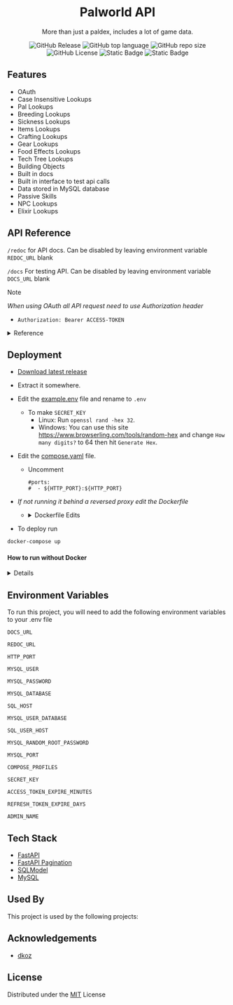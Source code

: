 <div align="center"><h1>Palworld API</h1>

More than just a paldex, includes a lot of game data.  

![GitHub Release](https://img.shields.io/github/v/release/stolenvw/pyPalworldAPI)
![GitHub top language](https://img.shields.io/github/languages/top/stolenvw/pyPalworldAPI)
![GitHub repo size](https://img.shields.io/github/repo-size/stolenvw/pyPalworldAPI)
![GitHub License](https://img.shields.io/github/license/stolenvw/pyPalworldAPI)
![Static Badge](https://img.shields.io/badge/3.10.12-gray?logo=python&label=Python&labelColor=gray&color=purple)
![Static Badge](https://img.shields.io/badge/v0.3.5.0-gray?label=Game%20Data&labelColor=gray&color=blue)
</div>

## Features

- OAuth
- Case Insensitive Lookups
- Pal Lookups
- Breeding Lookups
- Sickness Lookups
- Items Lookups
- Crafting Lookups
- Gear Lookups
- Food Effects Lookups
- Tech Tree Lookups
- Building Objects
- Built in docs
- Built in interface to test api calls
- Data stored in MySQL database
- Passive Skills
- NPC Lookups
- Elixir Lookups

## API Reference

`/redoc` for API docs.  Can be disabled by leaving environment variable `REDOC_URL` blank

`/docs` For testing API. Can be disabled by leaving environment variable `DOCS_URL` blank

> [!NOTE]
> _When using OAuth all API request need to use Authorization header_
> - ```http
>   Authorization: Bearer ACCESS-TOKEN
>   ```

<details>
  <summary>Reference</summary>

  - #### API
    > [!IMPORTANT]
    > _When using OAuth users need the `APIUser:Read` scope_

    - <details>
        <summary>Pals</summary>

      #### Get Pals. Ex.

      - <details>
        <summary>Curl</summary>
        
        #### With Out OAuth
        ```bash
        curl -X 'GET' \
          'http://127.0.0.0/pals/?name=lamball&page=1&size=50' \
          -H 'Accept: application/json'
        ```

        #### OAuth
        ```bash
        curl -X 'GET' \
          'http://127.0.0.0/pals/?name=lamball&page=1&size=50' \
          -H 'Accept: application/json' \
          -H 'Authorization: Bearer kajfe0983qjaf309ajj3w8j3aij3a3'
        ```

        </details>

      - <details>
        <summary>Python</summary>
        
        #### With Out OAuth
        ```python
        import asyncio
        import json
        import aiohttp
        from aiohttp.client_exceptions import ClientConnectorError

        async def _get_pals(name: str):
          url = f"http://127.0.0.0/pals/?name={name}&page=1&size=50"
          headers = {
              "Accept": "application/json",
          }
          try:
              async with aiohttp.ClientSession() as session:
                  async with session.get(url, headers=headers) as result:
                      data = await result.json()
          except ClientConnectorError as e:
              print(f"ClientConnectorError: {e}")
          else:
              print(json.dumps(data, indent=2))

        if __name__ == "__main__":
          asyncio.run(_get_pals(name="lamball"))
        ```

        #### OAuth
        ```python
        import asyncio
        import json
        import aiohttp
        from aiohttp.client_exceptions import ClientConnectorError

        async def _get_pals(name:str, access_token: str):
          url = f"http://127.0.0.0/pals/?name={name}&page=1&size=50"
          headers = {
              "Accept": "application/json",
              "Authorization": f"Bearer {access_token}",
          }
          try:
              async with aiohttp.ClientSession() as session:
                  async with session.get(url, headers=headers) as result:
                      data = await result.json()
          except ClientConnectorError as e:
              print(f"ClientConnectorError: {e}")
          else:
              print(json.dumps(data, indent=2))

        if __name__ == "__main__":
          asyncio.run(_get_pals(name="lamball", access_token="kajfe0983qjaf309ajj3w8j3aij3a3"))
        ```

        </details>

      | Parameter | Type     | Description                |
      | :-------- | :------- | :------------------------- |
      | `name` | `string` | Pal name |
      | `dexkey` | `string` | Paldex string. Ex.`012B` |
      | `type` | `string` | Pal type |
      | `suitability` | `string` | Pal work type |
      | `drop` | `string` | Item |
      | `skill` | `string` | Pal skill |
      | `nocturnal` | `bool` | If true returns night pals, false returns day pal |
      | Optional: | | |
      | `page` | `int` | Page number to return |
      | ` size` | `int` | How many to return per page. Default:`50` Max:`200` |

      </details>

    - <details>
        <summary>Boss Pals</summary>

      #### Get Boss Pals. Ex.

      - <details>
        <summary>Curl</summary>
        
        #### With Out OAuth
        ```bash
        curl -X 'GET' \
          'http://127.0.0.0/bosspals/?name=Mammorest&page=1&size=50' \
          -H 'Accept: application/json'
        ```

        #### OAuth
        ```bash
        curl -X 'GET' \
          'http://127.0.0.0/bosspals/?name=Mammorest&page=1&size=50' \
          -H 'Accept: application/json' \
          -H 'Authorization: Bearer kajfe0983qjaf309ajj3w8j3aij3a3'
        ```

        </details>

      - <details>
        <summary>Python</summary>
        
        #### With Out OAuth
        ```python
        import asyncio
        import json
        import aiohttp
        from aiohttp.client_exceptions import ClientConnectorError

        async def _get_bosspals(name: str):
          url = f"http://127.0.0.0/bosspals/?name={name}&page=1&size=50"
          headers = {
              "Accept": "application/json",
          }
          try:
              async with aiohttp.ClientSession() as session:
                  async with session.get(url, headers=headers) as result:
                      data = await result.json()
          except ClientConnectorError as e:
              print(f"ClientConnectorError: {e}")
          else:
              print(json.dumps(data, indent=2))

        if __name__ == "__main__":
          asyncio.run(_get_bosspals(name="Mammorest"))
        ```

        #### OAuth
        ```python
        import asyncio
        import json
        import aiohttp
        from aiohttp.client_exceptions import ClientConnectorError

        async def _get_bosspals(name: str, access_token: str):
          url = f"http://127.0.0.0/bosspals/?name={name}&page=1&size=50"
          headers = {
              "Accept": "application/json",
              "Authorization": f"Bearer {access_token}",
          }
          try:
              async with aiohttp.ClientSession() as session:
                  async with session.get(url, headers=headers) as result:
                      data = await result.json()
          except ClientConnectorError as e:
              print(f"ClientConnectorError: {e}")
          else:
              print(json.dumps(data, indent=2))

        if __name__ == "__main__":
          asyncio.run(_get_bosspals(name="Mammorest", access_token="kajfe0983qjaf309ajj3w8j3aij3a3"))
        ```

        </details>

      | Parameter | Type     | Description                |
      | :-------- | :------- | :------------------------- |
      | `name` | `string` | Pal name |
      | `type` | `string` | Pal type |
      | `suitability` | `string` | Pal work type |
      | `drop` | `string` | Item |
      | `skill` | `string` | Pal skill |
      | `nocturnal` | `bool` | If true returns night pals, false returns day pal |
      | Optional: | | |
      | `page` | `int` | Page number to return |
      | ` size` | `int` | How many to return per page. Default:`50` Max:`200` |

      </details>

    - <details>
        <summary>Breeding</summary>

      #### Get Breeding. Ex.

      - <details>
        <summary>Curl</summary>
        
        #### With Out OAuth
        ```bash
        curl -X 'GET' \
          'http://127.0.0.0/breeding/?name=Anubis&page=1&size=50' \
          -H 'Accept: application/json'
        ```

        #### OAuth
        ```bash
        curl -X 'GET' \
          'http://127.0.0.0/breeding/?name=Anubis&page=1&size=50' \
          -H 'Accept: application/json' \
          -H 'Authorization: Bearer kajfe0983qjaf309ajj3w8j3aij3a3'
        ```

        </details>

      - <details>
        <summary>Python</summary>
        
        #### With Out OAuth
        ```python
        import asyncio
        import json
        import aiohttp
        from aiohttp.client_exceptions import ClientConnectorError

        async def _get_breeding(name: str):
          url = f"http://127.0.0.0/breeding/?name={name}&page=1&size=50"
          headers = {
              "Accept": "application/json",
          }
          try:
              async with aiohttp.ClientSession() as session:
                  async with session.get(url, headers=headers) as result:
                      data = await result.json()
          except ClientConnectorError as e:
              print(f"ClientConnectorError: {e}")
          else:
              print(json.dumps(data, indent=2))

        if __name__ == "__main__":
          asyncio.run(_get_breeding(name="Anubis"))
        ```

        #### OAuth
        ```python
        import asyncio
        import json
        import aiohttp
        from aiohttp.client_exceptions import ClientConnectorError

        async def _get_breeding(name: str, access_token: str):
          url = f"http://127.0.0.0/breeding/?name={name}&page=1&size=50"
          headers = {
              "Accept": "application/json",
              "Authorization": f"Bearer {access_token}",
          }
          try:
              async with aiohttp.ClientSession() as session:
                  async with session.get(url, headers=headers) as result:
                      data = await result.json()
          except ClientConnectorError as e:
              print(f"ClientConnectorError: {e}")
          else:
              print(json.dumps(data, indent=2))

        if __name__ == "__main__":
          asyncio.run(_get_breeding(name="Anubis", access_token="kajfe0983qjaf309ajj3w8j3aij3a3"))
        ```

        </details>

      | Parameter | Type     | Description                |
      | :-------- | :------- | :------------------------- |
      | `name` | `string` | Pal you want get egg of |
      | Optional: | | |
      | `page` | `int` | Page number to return |
      | ` size` | `int` | How many to return per page. Default:`50` Max:`200` |

      </details>

    - <details>
        <summary>Sickness</summary>

      #### Get Sickness. Ex.

      - <details>
        <summary>Curl</summary>
        
        #### With Out OAuth
        ```bash
        curl -X 'GET' \
          'http://127.0.0.0/sickness/?name=ulcer&page=1&size=50' \
          -H 'Accept: application/json'
        ```

        #### OAuth
        ```bash
        curl -X 'GET' \
          'http://127.0.0.0/sickness/?name=ulcer&page=1&size=50' \
          -H 'Accept: application/json' \
          -H 'Authorization: Bearer kajfe0983qjaf309ajj3w8j3aij3a3'
        ```

        </details>

      - <details>
        <summary>Python</summary>
        
        #### With Out OAuth
        ```python
        import asyncio
        import json
        import aiohttp
        from aiohttp.client_exceptions import ClientConnectorError

        async def _get_sickness(name: str):
          url = f"http://127.0.0.0/sickness/?name={name}&page=1&size=50"
          headers = {
              "Accept": "application/json",
          }
          try:
              async with aiohttp.ClientSession() as session:
                  async with session.get(url, headers=headers) as result:
                      data = await result.json()
          except ClientConnectorError as e:
              print(f"ClientConnectorError: {e}")
          else:
              print(json.dumps(data, indent=2))

        if __name__ == "__main__":
          asyncio.run(_get_sickness(name="ulcer"))
        ```

        #### OAuth
        ```python
        import asyncio
        import json
        import aiohttp
        from aiohttp.client_exceptions import ClientConnectorError

        async def _get_sickness(name: str, access_token: str):
          url = f"http://127.0.0.0/sickness/?name={name}&page=1&size=50"
          headers = {
              "Accept": "application/json",
              "Authorization": f"Bearer {access_token}",
          }
          try:
              async with aiohttp.ClientSession() as session:
                  async with session.get(url, headers=headers) as result:
                      data = await result.json()
          except ClientConnectorError as e:
              print(f"ClientConnectorError: {e}")
          else:
              print(json.dumps(data, indent=2))

        if __name__ == "__main__":
          asyncio.run(_get_sickness(name="ulcer", access_token="kajfe0983qjaf309ajj3w8j3aij3a3"))
        ```

        </details>

      | Parameter | Type     | Description                |
      | :-------- | :------- | :------------------------- |
      | `name` | `string` | Sickness |
      | Optional: | | |
      | `page` | `int` | Page number to return |
      | ` size` | `int` | How many to return per page. Default:`50` Max:`200` |

      </details>

    - <details>
        <summary>Items</summary>

      #### Get Items. Ex.

      - <details>
        <summary>Curl</summary>
        
        #### With Out OAuth
        ```bash
        curl -X 'GET' \
          'http://127.0.0.0/items/?name=arrow&page=1&size=50' \
          -H 'Accept: application/json'
        ```

        #### OAuth
        ```bash
        curl -X 'GET' \
          'http://127.0.0.0/items/?name=arrow&page=1&size=50' \
          -H 'Accept: application/json' \
          -H 'Authorization: Bearer kajfe0983qjaf309ajj3w8j3aij3a3'
        ```

        </details>

      - <details>
        <summary>Python</summary>
        
        #### With Out OAuth
        ```python
        import asyncio
        import json
        import aiohttp
        from aiohttp.client_exceptions import ClientConnectorError

        async def _get_items(name: str):
          url = f"http://127.0.0.0/items/?name={name}&page=1&size=50"
          headers = {
              "Accept": "application/json",
          }
          try:
              async with aiohttp.ClientSession() as session:
                  async with session.get(url, headers=headers) as result:
                      data = await result.json()
          except ClientConnectorError as e:
              print(f"ClientConnectorError: {e}")
          else:
              print(json.dumps(data, indent=2))

        if __name__ == "__main__":
          asyncio.run(_get_items(name="arrow"))
        ```

        #### OAuth
        ```python
        import asyncio
        import json
        import aiohttp
        from aiohttp.client_exceptions import ClientConnectorError

        async def _get_items(name: str, access_token: str):
          url = f"http://127.0.0.0/items/?name={name}&page=1&size=50"
          headers = {
              "Accept": "application/json",
              "Authorization": f"Bearer {access_token}",
          }
          try:
              async with aiohttp.ClientSession() as session:
                  async with session.get(url, headers=headers) as result:
                      data = await result.json()
          except ClientConnectorError as e:
              print(f"ClientConnectorError: {e}")
          else:
              print(json.dumps(data, indent=2))

        if __name__ == "__main__":
          asyncio.run(_get_items(name="arrow", access_token="kajfe0983qjaf309ajj3w8j3aij3a3"))
        ```

        </details>

      | Parameter | Type     | Description                |
      | :-------- | :------- | :------------------------- |
      | `name` | `string` | Item name |
      | `type` | `string` | Item type |
      | `suitability` | `string` | Pal work type |
      | Optional: | | |
      | `page` | `int` | Page number to return |
      | ` size` | `int` | How many to return per page. Default:`50` Max:`200` |

      </details>

    - <details>
        <summary>Crafting</summary>

      #### Get Crafting. Ex.

      - <details>
        <summary>Curl</summary>
        
        #### With Out OAuth
        ```bash
        curl -X 'GET' \
          'http://127.0.0.0/crafting/?name=arrow&page=1&size=50' \
          -H 'Accept: application/json'
        ```

        #### OAuth
        ```bash
        curl -X 'GET' \
          'http://127.0.0.0/crafting/?name=arrow&page=1&size=50' \
          -H 'Accept: application/json' \
          -H 'Authorization: Bearer kajfe0983qjaf309ajj3w8j3aij3a3'
        ```

        </details>

      - <details>
        <summary>Python</summary>
        
        #### With Out OAuth
        ```python
        import asyncio
        import json
        import aiohttp
        from aiohttp.client_exceptions import ClientConnectorError

        async def _get_crafting(name: str):
          url = f"http://127.0.0.0/crafting/?name={name}&page=1&size=50"
          headers = {
              "Accept": "application/json",
          }
          try:
              async with aiohttp.ClientSession() as session:
                  async with session.get(url, headers=headers) as result:
                      data = await result.json()
          except ClientConnectorError as e:
              print(f"ClientConnectorError: {e}")
          else:
              print(json.dumps(data, indent=2))

        if __name__ == "__main__":
          asyncio.run(_get_crafting(name="arrow"))
        ```

        #### OAuth
        ```python
        import asyncio
        import json
        import aiohttp
        from aiohttp.client_exceptions import ClientConnectorError

        async def _get_crafting(name: str, access_token: str):
          url = f"http://127.0.0.0/crafting/?name={name}&page=1&size=50"
          headers = {
              "Accept": "application/json",
              "Authorization": f"Bearer {access_token}",
          }
          try:
              async with aiohttp.ClientSession() as session:
                  async with session.get(url, headers=headers) as result:
                      data = await result.json()
          except ClientConnectorError as e:
              print(f"ClientConnectorError: {e}")
          else:
              print(json.dumps(data, indent=2))

        if __name__ == "__main__":
          asyncio.run(_get_crafting(name="arrow", access_token="kajfe0983qjaf309ajj3w8j3aij3a3"))
        ```

        </details>

      | Parameter | Type     | Description                |
      | :-------- | :------- | :------------------------- |
      | `name` | `string` | Item name to get recipe info for|
      | Optional: | | |
      | `page` | `int` | Page number to return |
      | ` size` | `int` | How many to return per page. Default:`50` Max:`200` |

      </details>

    - <details>
        <summary>Gear</summary>

      #### Get Gear. Ex.

      - <details>
        <summary>Curl</summary>
        
        #### With Out OAuth
        ```bash
        curl -X 'GET' \
          'http://127.0.0.0/gear/?name=cloth%20outfit&page=1&size=50' \
          -H 'Accept: application/json'
        ```

        #### OAuth
        ```bash
        curl -X 'GET' \
          'http://127.0.0.0/gear/?name=cloth%20outfit&page=1&size=50' \
          -H 'Accept: application/json' \
          -H 'Authorization: Bearer kajfe0983qjaf309ajj3w8j3aij3a3'
        ```

        </details>

      - <details>
        <summary>Python</summary>
        
        #### With Out OAuth
        ```python
        import asyncio
        import json
        import aiohttp
        from aiohttp.client_exceptions import ClientConnectorError

        async def _get_gear(name: str):
          url = f"http://127.0.0.0/gear/?name={name}&page=1&size=50"
          headers = {
              "Accept": "application/json",
          }
          try:
              async with aiohttp.ClientSession() as session:
                  async with session.get(url, headers=headers) as result:
                      data = await result.json()
          except ClientConnectorError as e:
              print(f"ClientConnectorError: {e}")
          else:
              print(json.dumps(data, indent=2))

        if __name__ == "__main__":
          asyncio.run(_get_gear(name="cloth%20outfit"))
        ```

        #### OAuth
        ```python
        import asyncio
        import json
        import aiohttp
        from aiohttp.client_exceptions import ClientConnectorError

        async def _get_gear(name: str, access_token: str):
          url = f"http://127.0.0.0/gear/?name={name}&page=1&size=50"
          headers = {
              "Accept": "application/json",
              "Authorization": f"Bearer {access_token}",
          }
          try:
              async with aiohttp.ClientSession() as session:
                  async with session.get(url, headers=headers) as result:
                      data = await result.json()
          except ClientConnectorError as e:
              print(f"ClientConnectorError: {e}")
          else:
              print(json.dumps(data, indent=2))

        if __name__ == "__main__":
          asyncio.run(_get_gear(name="cloth%20outfit", access_token="kajfe0983qjaf309ajj3w8j3aij3a3"))
        ```

        </details>

      | Parameter | Type     | Description                |
      | :-------- | :------- | :------------------------- |
      | `name` | `string` | Gear to lookup |
      | Optional: | | |
      | `page` | `int` | Page number to return |
      | ` size` | `int` | How many to return per page. Default:`50` Max:`200` |

      </details>

    - <details>
        <summary>Foodeffect</summary>

      #### Get Foodeffect. Ex.

      - <details>
        <summary>Curl</summary>
        
        #### With Out OAuth
        ```bash
        curl -X 'GET' \
          'http://127.0.0.0/foodeffect/?name=salad&page=1&size=50' \
          -H 'Accept: application/json'
        ```

        #### OAuth
        ```bash
        curl -X 'GET' \
          'http://127.0.0.0/foodeffect/?name=salad&page=1&size=50' \
          -H 'Accept: application/json' \
          -H 'Authorization: Bearer kajfe0983qjaf309ajj3w8j3aij3a3'
        ```

        </details>

      - <details>
        <summary>Python</summary>
        
        #### With Out OAuth
        ```python
        import asyncio
        import json
        import aiohttp
        from aiohttp.client_exceptions import ClientConnectorError

        async def _get_foodeffect(name: str):
          url = f"http://127.0.0.0/foodeffect/?name={name}&page=1&size=50"
          headers = {
              "Accept": "application/json",
          }
          try:
              async with aiohttp.ClientSession() as session:
                  async with session.get(url, headers=headers) as result:
                      data = await result.json()
          except ClientConnectorError as e:
              print(f"ClientConnectorError: {e}")
          else:
              print(json.dumps(data, indent=2))

        if __name__ == "__main__":
          asyncio.run(_get_foodeffect(name="salad"))
        ```

        #### OAuth
        ```python
        import asyncio
        import json
        import aiohttp
        from aiohttp.client_exceptions import ClientConnectorError

        async def _get_foodeffect(name: str, access_token: str):
          url = f"http://127.0.0.0/foodeffect/?name={name}&page=1&size=50"
          headers = {
              "Accept": "application/json",
              "Authorization": f"Bearer {access_token}",
          }
          try:
              async with aiohttp.ClientSession() as session:
                  async with session.get(url, headers=headers) as result:
                      data = await result.json()
          except ClientConnectorError as e:
              print(f"ClientConnectorError: {e}")
          else:
              print(json.dumps(data, indent=2))

        if __name__ == "__main__":
          asyncio.run(_get_foodeffect(name="salad", access_token="kajfe0983qjaf309ajj3w8j3aij3a3"))
        ```

        </details>

      | Parameter | Type     | Description                |
      | :-------- | :------- | :------------------------- |
      | `name` | `string` | Food item |
      | Optional: | | |
      | `page` | `int` | Page number to return |
      | ` size` | `int` | How many to return per page. Default:`50` Max:`200` |

      </details>

    - <details>
        <summary>Tech</summary>

      #### Get Tech. Ex.

      - <details>
        <summary>Curl</summary>
        
        #### With Out OAuth
        ```bash
        curl -X 'GET' \
          'http://127.0.0.0/tech/?name=Nail&page=1&size=50' \
          -H 'Accept: application/json'
        ```

        #### OAuth
        ```bash
        curl -X 'GET' \
          'http://127.0.0.0/tech/?name=Nail&page=1&size=50' \
          -H 'Accept: application/json' \
          -H 'Authorization: Bearer kajfe0983qjaf309ajj3w8j3aij3a3'
        ```

        </details>

      - <details>
        <summary>Python</summary>
        
        #### With Out OAuth
        ```python
        import asyncio
        import json
        import aiohttp
        from aiohttp.client_exceptions import ClientConnectorError

        async def _get_tech(name: str):
          url = f"http://127.0.0.0/tech/?name={name}&page=1&size=50"
          headers = {
              "Accept": "application/json",
          }
          try:
              async with aiohttp.ClientSession() as session:
                  async with session.get(url, headers=headers) as result:
                      data = await result.json()
          except ClientConnectorError as e:
              print(f"ClientConnectorError: {e}")
          else:
              print(json.dumps(data, indent=2))

        if __name__ == "__main__":
          asyncio.run(_get_tech(name="Nail"))
        ```

        #### OAuth
        ```python
        import asyncio
        import json
        import aiohttp
        from aiohttp.client_exceptions import ClientConnectorError

        async def _get_tech(name: str, access_token: str):
          url = f"http://127.0.0.0/tech/?name={name}&page=1&size=50"
          headers = {
              "Accept": "application/json",
              "Authorization": f"Bearer {access_token}",
          }
          try:
              async with aiohttp.ClientSession() as session:
                  async with session.get(url, headers=headers) as result:
                      data = await result.json()
          except ClientConnectorError as e:
              print(f"ClientConnectorError: {e}")
          else:
              print(json.dumps(data, indent=2))

        if __name__ == "__main__":
          asyncio.run(_get_tech(name="Nail", access_token="kajfe0983qjaf309ajj3w8j3aij3a3"))
        ```

        </details>

      | Parameter | Type     | Description                |
      | :-------- | :------- | :------------------------- |
      | | One Of | |
      | `name` | `string` | Tech tree item |
      | `level` | `int` | Tech tree level |
      | Optional: | | |
      | `page` | `int` | Page number to return |
      | ` size` | `int` | How many to return per page. Default:`50` Max:`200` |

      </details>

    - <details>
        <summary>Build</summary>

      #### Get Build. Ex.

      - <details>
        <summary>Curl</summary>
        
        #### With Out OAuth
        ```bash
        curl -X 'GET' \
          'http://127.0.0.0/build/?name=Campfire&page=1&size=50' \
          -H 'Accept: application/json'
        ```

        #### OAuth
        ```bash
        curl -X 'GET' \
          'http://127.0.0.0/build/?name=Campfire&page=1&size=50' \
          -H 'Accept: application/json' \
          -H 'Authorization: Bearer kajfe0983qjaf309ajj3w8j3aij3a3'
        ```

        </details>

      - <details>
        <summary>Python</summary>
        
        #### With Out OAuth
        ```python
        import asyncio
        import json
        import aiohttp
        from aiohttp.client_exceptions import ClientConnectorError

        async def _get_build(name: str):
          url = f"http://127.0.0.0/build/?name={name}&page=1&size=50"
          headers = {
              "Accept": "application/json",
          }
          try:
              async with aiohttp.ClientSession() as session:
                  async with session.get(url, headers=headers) as result:
                      data = await result.json()
          except ClientConnectorError as e:
              print(f"ClientConnectorError: {e}")
          else:
              print(json.dumps(data, indent=2))

        if __name__ == "__main__":
          asyncio.run(_get_build(name="Campfire"))
        ```

        #### OAuth
        ```python
        import asyncio
        import json
        import aiohttp
        from aiohttp.client_exceptions import ClientConnectorError

        async def _get_build(name: str, access_token: str):
          url = f"http://127.0.0.0/build/?name={name}&page=1&size=50"
          headers = {
              "Accept": "application/json",
              "Authorization": f"Bearer {access_token}",
          }
          try:
              async with aiohttp.ClientSession() as session:
                  async with session.get(url, headers=headers) as result:
                      data = await result.json()
          except ClientConnectorError as e:
              print(f"ClientConnectorError: {e}")
          else:
              print(json.dumps(data, indent=2))

        if __name__ == "__main__":
          asyncio.run(_get_build(name="Campfire", access_token="kajfe0983qjaf309ajj3w8j3aij3a3"))
        ```

        </details>

      | Parameter | Type     | Description                |
      | :-------- | :------- | :------------------------- |
      | | One Of | |
      | `name` | `string` | Building Object |
      | `category` | `string` | Tech tree level |
      | Optional: | | |
      | `page` | `int` | Page number to return |
      | ` size` | `int` | How many to return per page. Default:`50` Max:`200` |

      </details>

    - <details>
        <summary>Passive</summary>

      #### Get Passive. Ex.

      - <details>
        <summary>Curl</summary>
        
        #### With Out OAuth
        ```bash
        curl -X 'GET' \
          'http://127.0.0.0/passive/?name=Brave&page=1&size=50' \
          -H 'Accept: application/json'
        ```

        #### OAuth
        ```bash
        curl -X 'GET' \
          'http://127.0.0.0/passive/?name=Brave&page=1&size=50' \
          -H 'Accept: application/json' \
          -H 'Authorization: Bearer kajfe0983qjaf309ajj3w8j3aij3a3'
        ```

        </details>

      - <details>
        <summary>Python</summary>
        
        #### With Out OAuth
        ```python
        import asyncio
        import json
        import aiohttp
        from aiohttp.client_exceptions import ClientConnectorError

        async def _get_passive(name: str):
          url = f"http://127.0.0.0/passive/?name={name}&page=1&size=50"
          headers = {
              "Accept": "application/json",
          }
          try:
              async with aiohttp.ClientSession() as session:
                  async with session.get(url, headers=headers) as result:
                      data = await result.json()
          except ClientConnectorError as e:
              print(f"ClientConnectorError: {e}")
          else:
              print(json.dumps(data, indent=2))

        if __name__ == "__main__":
          asyncio.run(_get_passive(name="Brave"))
        ```

        #### OAuth
        ```python
        import asyncio
        import json
        import aiohttp
        from aiohttp.client_exceptions import ClientConnectorError

        async def _get_passive(name: str, access_token: str):
          url = f"http://127.0.0.0/passive/?name={name}&page=1&size=50"
          headers = {
              "Accept": "application/json",
              "Authorization": f"Bearer {access_token}",
          }
          try:
              async with aiohttp.ClientSession() as session:
                  async with session.get(url, headers=headers) as result:
                      data = await result.json()
          except ClientConnectorError as e:
              print(f"ClientConnectorError: {e}")
          else:
              print(json.dumps(data, indent=2))

        if __name__ == "__main__":
          asyncio.run(_get_passive(name="Brave", access_token="kajfe0983qjaf309ajj3w8j3aij3a3"))
        ```

        </details>

      | Parameter | Type     | Description                |
      | :-------- | :------- | :------------------------- |
      | `name` | `string` | Passive skill |
      | Optional: | | |
      | `page` | `int` | Page number to return |
      | ` size` | `int` | How many to return per page. Default:`50` Max:`200` |

      </details>

    - <details>
        <summary>NPC</summary>

      #### Get NPC. Ex.

      - <details>
        <summary>Curl</summary>
        
        #### With Out OAuth
        ```bash
        curl -X 'GET' \
          'http://127.0.0.0/npc/?name=Wandering%20Merchant&page=1&size=50' \
          -H 'Accept: application/json'
        ```

        #### OAuth
        ```bash
        curl -X 'GET' \
          'http://127.0.0.0/npc/?name=Wandering%20Merchant&page=1&size=50' \
          -H 'Accept: application/json' \
          -H 'Authorization: Bearer kajfe0983qjaf309ajj3w8j3aij3a3'
        ```

        </details>

      - <details>
        <summary>Python</summary>
        
        #### With Out OAuth
        ```python
        import asyncio
        import json
        import aiohttp
        from aiohttp.client_exceptions import ClientConnectorError

        async def _get_npc(name: str):
          url = f"http://127.0.0.0/npc/?name={name}&page=1&size=50"
          headers = {
              "Accept": "application/json",
          }
          try:
              async with aiohttp.ClientSession() as session:
                  async with session.get(url, headers=headers) as result:
                      data = await result.json()
          except ClientConnectorError as e:
              print(f"ClientConnectorError: {e}")
          else:
              print(json.dumps(data, indent=2))

        if __name__ == "__main__":
          asyncio.run(_get_npc(name="Wandering%20Merchant"))
        ```

        #### OAuth
        ```python
        import asyncio
        import json
        import aiohttp
        from aiohttp.client_exceptions import ClientConnectorError

        async def _get_npc(name: str, access_token: str):
          url = f"http://127.0.0.0/npc/?name={name}&page=1&size=50"
          headers = {
              "Accept": "application/json",
              "Authorization": f"Bearer {access_token}",
          }
          try:
              async with aiohttp.ClientSession() as session:
                  async with session.get(url, headers=headers) as result:
                      data = await result.json()
          except ClientConnectorError as e:
              print(f"ClientConnectorError: {e}")
          else:
              print(json.dumps(data, indent=2))

        if __name__ == "__main__":
          asyncio.run(_get_npc(name="Wandering%20Merchant", access_token="kajfe0983qjaf309ajj3w8j3aij3a3"))
        ```

        </details>

      | Parameter | Type     | Description                |
      | :-------- | :------- | :------------------------- |
      | `name` | `string` | npc |
      | Optional: | | |
      | `page` | `int` | Page number to return |
      | ` size` | `int` | How many to return per page. Default:`50` Max:`200` |

      </details>

    - <details>
        <summary>Elixir</summary>

      #### Get Elixir. Ex.

      - <details>
        <summary>Curl</summary>
        
        #### With Out OAuth
        ```bash
        curl -X 'GET' \
          'http://127.0.0.0/elixir/?name=Speed%20Elixir&page=1&size=50' \
          -H 'Accept: application/json'
        ```

        #### OAuth
        ```bash
        curl -X 'GET' \
          'http://127.0.0.0/elixir/?name=Speed%20Elixir&page=1&size=50' \
          -H 'Accept: application/json' \
          -H 'Authorization: Bearer kajfe0983qjaf309ajj3w8j3aij3a3'
        ```

        </details>

      - <details>
        <summary>Python</summary>
        
        #### With Out OAuth
        ```python
        import asyncio
        import json
        import aiohttp
        from aiohttp.client_exceptions import ClientConnectorError

        async def _get_elixir(name: str):
          url = f"http://127.0.0.0/elixir/?name={name}&page=1&size=50"
          headers = {
              "Accept": "application/json",
          }
          try:
              async with aiohttp.ClientSession() as session:
                  async with session.get(url, headers=headers) as result:
                      data = await result.json()
          except ClientConnectorError as e:
              print(f"ClientConnectorError: {e}")
          else:
              print(json.dumps(data, indent=2))

        if __name__ == "__main__":
          asyncio.run(_get_elixir(name="Speed%20Elixir"))
        ```

        #### OAuth
        ```python
        import asyncio
        import json
        import aiohttp
        from aiohttp.client_exceptions import ClientConnectorError

        async def _get_elixir(name: str, access_token: str):
          url = f"http://127.0.0.0/elixir/?name={name}&page=1&size=50"
          headers = {
              "Accept": "application/json",
              "Authorization": f"Bearer {access_token}",
          }
          try:
              async with aiohttp.ClientSession() as session:
                  async with session.get(url, headers=headers) as result:
                      data = await result.json()
          except ClientConnectorError as e:
              print(f"ClientConnectorError: {e}")
          else:
              print(json.dumps(data, indent=2))

        if __name__ == "__main__":
          asyncio.run(_get_elixir(name="Speed%20Elixir", access_token="kajfe0983qjaf309ajj3w8j3aij3a3"))
        ```

        </details>

      | Parameter | Type     | Description                |
      | :-------- | :------- | :------------------------- |
      | `name` | `string` | Elixir |
      | Optional: | | |
      | `page` | `int` | Page number to return |
      | ` size` | `int` | How many to return per page. Default:`50` Max:`200` |

      </details>

    - <details>
        <summary>All</summary>

      #### Get All. Ex.

      - <details>
        <summary>Curl</summary>
        
        #### With Out OAuth
        ```bash
        curl -X 'GET' \
          'http://127.0.0.0/all/pals?page=1&size=50' \
          -H 'Accept: application/json'
        ```

        #### OAuth
        ```bash
        curl -X 'GET' \
          'http://127.0.0.0/all/pals?page=1&size=50' \
          -H 'Accept: application/json' \
          -H 'Authorization: Bearer kajfe0983qjaf309ajj3w8j3aij3a3'
        ```

        </details>

      - <details>
        <summary>Python</summary>
        
        #### With Out OAuth
        ```python
        import asyncio
        import json
        import aiohttp
        from aiohttp.client_exceptions import ClientConnectorError

        async def _get_all(category: str):
          url = f"http://127.0.0.0/all/{category}?page=1&size=50"
          headers = {
              "Accept": "application/json",
          }
          try:
              async with aiohttp.ClientSession() as session:
                  async with session.get(url, headers=headers) as result:
                      data = await result.json()
          except ClientConnectorError as e:
              print(f"ClientConnectorError: {e}")
          else:
              print(json.dumps(data, indent=2))

        if __name__ == "__main__":
          asyncio.run(_get_all(category="pals"))
        ```

        #### OAuth
        ```python
        import asyncio
        import json
        import aiohttp
        from aiohttp.client_exceptions import ClientConnectorError

        async def _get_all(category: str, access_token: str):
          url = f"http://127.0.0.0/all/{category}?page=1&size=50"
          headers = {
              "Accept": "application/json",
              "Authorization": f"Bearer {access_token}",
          }
          try:
              async with aiohttp.ClientSession() as session:
                  async with session.get(url, headers=headers) as result:
                      data = await result.json()
          except ClientConnectorError as e:
              print(f"ClientConnectorError: {e}")
          else:
              print(json.dumps(data, indent=2))

        if __name__ == "__main__":
          asyncio.run(_get_all(category="pals", access_token="kajfe0983qjaf309ajj3w8j3aij3a3"))
        ```

        </details>

      | Category | Type     | Description                |
      | :-------- | :------- | :------------------------- |
      | `pals` | `string` | Pals |
      | `bosspals` | `string` | Boss Pals |
      | `items` | `string` | Items |
      | `breeding` | `string` | Breeding |
      | `buildobjects` | `string` | Build Objects |
      | `crafting` | `string` | Crafting |
      | `foodeffect` | `string` | Food Effect |
      | `gear` | `string` | Gear |
      | `sickpal` | `string` | Sickness |
      | `techtree` | `string` | Tech Tree |
      | `passiveskills` | `string` | Passive Skills |
      | `npc` | `string` | Npc |
      | `elixir` | `string` | Elixir |
      | Optional: | | |
      | `page` | `int` | Page number to return |
      | `size` | `int` | How many to return per page. Default:`50` Max:`200` |

      </details>

    - <details>
        <summary>Autocomplete</summary>

      #### Get Autocomplete. Ex.

      - <details>
        <summary>Curl</summary>
        
        #### With Out OAuth
        ```bash
        curl -X 'GET' \
          'http://127.0.0.0/autocomplete/palname/?name=la&page=1&size=50' \
          -H 'Accept: application/json'
        ```

        #### OAuth
        ```bash
        curl -X 'GET' \
          'http://127.0.0.0/autocomplete/palname/?name=la&page=1&size=50' \
          -H 'Accept: application/json' \
          -H 'Authorization: Bearer kajfe0983qjaf309ajj3w8j3aij3a3'
        ```

        </details>

      - <details>
        <summary>Python</summary>
        
        #### With Out OAuth
        ```python
        import asyncio
        import json
        import aiohttp
        from aiohttp.client_exceptions import ClientConnectorError

        async def _get_autocomplete(category: str, name: str):
          url = f"http://127.0.0.0/autocomplete/{category}?name={name}&page=1&size=50"
          headers = {
              "Accept": "application/json",
          }
          try:
              async with aiohttp.ClientSession() as session:
                  async with session.get(url, headers=headers) as result:
                      data = await result.json()
          except ClientConnectorError as e:
              print(f"ClientConnectorError: {e}")
          else:
              print(json.dumps(data, indent=2))

        if __name__ == "__main__":
          asyncio.run(_get_autocomplete(category="palname", name="la"))
        ```

        #### OAuth
        ```python
        import asyncio
        import json
        import aiohttp
        from aiohttp.client_exceptions import ClientConnectorError

        async def _get_autocomplete(category: str, name: str, access_token: str):
          url = f"http://127.0.0.0/autocomplete/{category}?name={name}&page=1&size=50"
          headers = {
              "Accept": "application/json",
              "Authorization": f"Bearer {access_token}",
          }
          try:
              async with aiohttp.ClientSession() as session:
                  async with session.get(url, headers=headers) as result:
                      data = await result.json()
          except ClientConnectorError as e:
              print(f"ClientConnectorError: {e}")
          else:
              print(json.dumps(data, indent=2))

        if __name__ == "__main__":
          asyncio.run(_get_autocomplete(category="palname", name="la", access_token="kajfe0983qjaf309ajj3w8j3aij3a3"))
        ```

        </details>

      | Category | Type     | Description                |
      | :-------- | :------- | :------------------------- |
      | `palname` | `string` | Pal name |
      | `paldexkey` | `string` | Pal dex string |
      | `bossname` | `string` | Boss pal name |
      | `sickness` | `string` | Sickness |
      | `passiveskill` | `string` | Passive skill |
      | `itemname` | `string` | Item name |
      | `itemtype` | `string` | Item type |
      | `crafting` | `string` | Crafting |
      | `gear` | `string` | Gear |
      | `food` | `string` | Food |
      | `tech` | `string` | Tech |
      | `buildname` | `string` | Building object |
      | `buildcategory` | `string` | Building category |
      | `elixir` | `string` | Elixir |
      | `npc` | `string` | Npc |
      | Parameter: | | |
      | `name` | `string` | Start of name of what your looking for. |
      | Optional: | | |
      | `page` | `int` | Page number to return |
      | ` size` | `int` | How many to return per page. Default:`25` Max:`25` |

      </details>

  - #### OAuth2

    - <details>
        <summary>Login</summary>

      #### Login. Ex.

      > [!NOTE]
      > _Login will make any refresh token you currently have invalid._

      - <details>
        <summary>Curl</summary>
        
        ```bash
        curl -X 'POST' \
          'http://127.0.0.0/oauth2/login/' \
          -H 'Accept: application/json' \
          -H 'Content-Type: application/x-www-form-urlencoded' \
          -d 'username=Bob123&password=SomePass'
        ```

        </details>

      - <details>
        <summary>Python</summary>
        
        ```python
        import asyncio
        import json
        import aiohttp
        from aiohttp.client_exceptions import ClientConnectorError

        async def _post_login(username: str, password: str):
          url = f"http://127.0.0.0/oauth2/login/"
          headers = {
              "Accept": "application/json",
              "Content-Type": "application/x-www-form-urlencoded",
          }
          body = {"username": username, "password": password}
          try:
              async with aiohttp.ClientSession() as session:
                  async with session.post(url, headers=headers, data=body) as result:
                      data = await result.json()
          except ClientConnectorError as e:
              print(f"ClientConnectorError: {e}")
          else:
              print(json.dumps(data, indent=2))

        if __name__ == "__main__":
          asyncio.run(_post_login(username="Bob123", password="SomePass"))
        ```

        </details>

      | Category | Type     | Description                |
      | :-------- | :------- | :------------------------- |
      | `username` | `string` | Username |
      | `password` | `string` | Password |

      </details>

    - <details>
        <summary>Refresh</summary>

      #### Refresh. Ex.

      - <details>
        <summary>Curl</summary>
        
        ```bash
        curl -X 'POST' \
          'http://127.0.0.0/oauth2/refresh/' \
          -H 'Accept: application/json' \
          -H 'Content-Type: application/x-www-form-urlencoded' \
          -d 'token=kafaj083209jq904j8qjiaf39&grant_type=refresh_token'
        ```

        </details>

      - <details>
        <summary>Python</summary>
        
        ```python
        import asyncio
        import json
        import aiohttp
        from aiohttp.client_exceptions import ClientConnectorError

        async def _post_refresh(refresh_token: str):
          url = f"http://127.0.0.0/oauth2/refresh/"
          headers = {
              "Accept": "application/json",
              "Content-Type": "application/x-www-form-urlencoded",
          }
          body = {"token": refresh_token, "grant_type": "refresh_token"}
          try:
              async with aiohttp.ClientSession() as session:
                  async with session.post(url, headers=headers, data=body) as result:
                      data = await result.json()
          except ClientConnectorError as e:
              print(f"ClientConnectorError: {e}")
          else:
              print(json.dumps(data, indent=2))

        if __name__ == "__main__":
          asyncio.run(_post_refresh(refresh_token="kafaj083209jq904j8qjiaf39"))
        ```

        </details>

      | Category | Type     | Description                |
      | :-------- | :------- | :------------------------- |
      | `token` | `string` | Refresh token |
      | `grant_type` | `string` | This needs to be set to `refresh_token` |

      </details>

  - #### User

    - <details>
        <summary>Change Password</summary>

      #### Change Password. Ex.

      > [!IMPORTANT]
      > _Users need the `APIUser:Read, APIUser:ChangePassword` scopes_

      > [!NOTE]
      > Changing password will make any access/refresh token you currently have invalid.

      - <details>
        <summary>Curl</summary>
        
        ```bash
        curl -X 'PUT' \
          'http://127.0.0.0/user/changepassword/' \
          -H 'Accept: application/json' \
          -H 'Authorization: Bearer kajfe0983qjaf309ajj3w8j3aij3a3' \
          -H 'Content-Type: application/x-www-form-urlencoded' \
          -d 'current_password=SomePass&new_password=SomeNewPass'
        ```

        </details>

      - <details>
        <summary>Python</summary>
        
        ```python
        import asyncio
        import json
        import aiohttp
        from aiohttp.client_exceptions import ClientConnectorError

        async def _put_user_change_password(current_password: str, new_password: str, access_token: str):
          url = f"http://127.0.0.0/user/changepassword/"
          headers = {
              "Accept": "application/json",
              "Authorization": f"Bearer {access_token}",
              "Content-Type": "application/x-www-form-urlencoded",
          }
          body = {"current_password": current_password, "new_password": new_password}
          try:
              async with aiohttp.ClientSession() as session:
                  async with session.put(url, headers=headers, data=body) as result:
                      data = await result.json()
          except ClientConnectorError as e:
              print(f"ClientConnectorError: {e}")
          else:
              print(json.dumps(data, indent=2))

        if __name__ == "__main__":
          asyncio.run(_put_user_change_password(current_password="SomePass", new_password="SomeNewPass", access_token="kajfe0983qjaf309ajj3w8j3aij3a3"))
        ```

        </details>

      | Category | Type     | Description                |
      | :-------- | :------- | :------------------------- |
      | `current_password` | `string` | Current Password |
      | `new_password` | `string` | New Password |

      </details>

    - <details>
        <summary>Me</summary>

      #### Me. Ex.

      > [!IMPORTANT]
      > _Users need the `APIUser:Read` scopes_

      - <details>
        <summary>Curl</summary>
        
        ```bash
        curl -X 'GET' \
          'http://127.0.0.0/user/me/' \
          -H 'Accept: application/json' \
          -H 'Authorization: Bearer kajfe0983qjaf309ajj3w8j3aij3a3'
        ```

        </details>

      - <details>
        <summary>Python</summary>
        
        ```python
        import asyncio
        import json
        import aiohttp
        from aiohttp.client_exceptions import ClientConnectorError

        async def _get_user_me(access_token: str):
          url = f"http://127.0.0.0/user/me/"
          headers = {
              "Accept": "application/json",
              "Authorization": f"Bearer {access_token}",
          }
          try:
              async with aiohttp.ClientSession() as session:
                  async with session.get(url, headers=headers) as result:
                      data = await result.json()
          except ClientConnectorError as e:
              print(f"ClientConnectorError: {e}")
          else:
              print(json.dumps(data, indent=2))

        if __name__ == "__main__":
          asyncio.run(_get_user_me(access_token="kajfe0983qjaf309ajj3w8j3aij3a3"))
        ```

        </details>

      </details>

  - #### Admin

    > [!IMPORTANT]
    > _Users need the `APIAdmin:Write` scope_

    - <details>
        <summary>Add User</summary>

      #### Add User. Ex.

      - <details>
        <summary>Curl</summary>
        
        ```bash
        curl -X 'Post' \
          'http://127.0.0.0/admin/adduser/' \
          -H 'Accept: application/json' \
          -H 'Authorization: Bearer kajfe0983qjaf309ajj3w8j3aij3a3' \
          -H 'Content-Type: application/json' \
          -d '{
                "username": "Bob123",
                "password": "SomePass",
                "scopes": [
                  "APIUser:Read",
                  "APIUser:ChangePassword"
                ],
                "disabled": false
              }'
        ```

        </details>

      - <details>
        <summary>Python</summary>
        
        ```python
        import asyncio
        import json
        import aiohttp
        from aiohttp.client_exceptions import ClientConnectorError

        async def _post_add_user(access_token: str, username: str, password: str, scopes: list, disabled: bool):
          url = f"http://127.0.0.0/admin/adduser/"
          headers = {
              "Accept": "application/json",
              "Authorization": f"Bearer {access_token}",
              "Content-Type": "application/json",
          }
          json_body = {
            "username": username,
            "password": password,
            "scopes": scopes,
            "disabled": disabled,
          }
          try:
              async with aiohttp.ClientSession() as session:
                  async with session.post(url, headers=headers, json=json_body) as result:
                      data = await result.json()
          except ClientConnectorError as e:
              print(f"ClientConnectorError: {e}")
          else:
              print(json.dumps(data, indent=2))

        if __name__ == "__main__":
          asyncio.run(_post_add_user(access_token="kajfe0983qjaf309ajj3w8j3aij3a3", username="Bob123", password="SomePass", scopes=["APIUser:Read", "APIUser:ChangePassword"], disabled=False))
        ```

        </details>

      | Category | Type     | Description                |
      | :-------- | :------- | :------------------------- |
      | `username` | `string` | Username |
      | `password` | `string` | Password |
      | `scopes` | `list` | List of scopes. Valid Scopes [APIAdmin:Write, APIUser:Read, APIUser:ChangePassword] |
      | `disabled` | `bool` | Account disabled |

      </details>

    - <details>
        <summary>Change Password</summary>

      #### Change Password. Ex.

      > [!NOTE]
      > Changing password will make any access/refresh token the user currently has invalid.

      - <details>
        <summary>Curl</summary>
      
        ```bash
        curl -X 'PUT' \
          'http://127.0.0.0/admin/chpass/' \
          -H 'Accept: application/json' \
          -H 'Authorization: Bearer kajfe0983qjaf309ajj3w8j3aij3a3' \
          -H 'Content-Type: application/x-www-form-urlencoded' \
          -d 'username=Bob123&new_password=SomeNewPass'
        ```

        </details>

      - <details>
        <summary>Python</summary>
        
        ```python
        import asyncio
        import json
        import aiohttp
        from aiohttp.client_exceptions import ClientConnectorError

        async def _put_admin_change_password(username: str, new_password: str, access_token: str):
          url = f"http://127.0.0.0/admin/chpass/"
          headers = {
              "Accept": "application/json",
              "Authorization": f"Bearer {access_token}",
              "Content-Type": "application/x-www-form-urlencoded",
          }
          body = {"username": username, "new_password": new_password}
          try:
              async with aiohttp.ClientSession() as session:
                  async with session.put(url, headers=headers, data=body) as result:
                      data = await result.json()
          except ClientConnectorError as e:
              print(f"ClientConnectorError: {e}")
          else:
              print(json.dumps(data, indent=2))

          if __name__ == "__main__":
            asyncio.run(_put_admin_change_password(username="Bob123", new_password="SomeNewPass", access_token="kajfe0983qjaf309ajj3w8j3aij3a3"))
          ```

          </details>

      | Category | Type     | Description                |
      | :-------- | :------- | :------------------------- |
      | `username` | `string` | Username |
      | `new_password` | `string` | Password |

      </details>

    - <details>
        <summary>Delete User</summary>

      #### Delete User. Ex.

      - <details>
        <summary>Curl</summary>
        
        ```bash
        curl -X 'DELETE' \
          'http://127.0.0.0/admin/deleteuser/' \
          -H 'Accept: application/json' \
          -H 'Authorization: Bearer kajfe0983qjaf309ajj3w8j3aij3a3' \
          -H 'Content-Type: application/x-www-form-urlencoded' \
          -d 'username=Bob123'
        ```

        </details>

      - <details>
        <summary>Python</summary>
        
        ```python
        import asyncio
        import json
        import aiohttp
        from aiohttp.client_exceptions import ClientConnectorError

        async def _delete_admin_delete_user(access_token: str, username: str):
          url = f"http://127.0.0.0/admin/deleteuser/"
          headers = {
              "Accept": "application/json",
              "Authorization": f"Bearer {access_token}",
              "Content-Type": "application/x-www-form-urlencoded",
          }
          body = {"username": username}
          try:
              async with aiohttp.ClientSession() as session:
                  async with session.delete(url, headers=headers, data=body) as result:
                      data = await result.json()
          except ClientConnectorError as e:
              print(f"ClientConnectorError: {e}")
          else:
              print(json.dumps(data, indent=2))

        if __name__ == "__main__":
          asyncio.run(_delete_admin_delete_user(access_token="kajfe0983qjaf309ajj3w8j3aij3a3", username="Bob123"))
        ```

        </details>

      | Category | Type     | Description                |
      | :-------- | :------- | :------------------------- |
      | `username` | `string` | Username |

      </details>

    - <details>
          <summary>Users</summary>

      #### Users. Ex.

      - <details>
        <summary>Curl</summary>
        
        ```bash
        curl -X 'GET' \
          'http://127.0.0.0/admin/users/?page=1&size=50' \
          -H 'Accept: application/json' \
          -H 'Authorization: Bearer kajfe0983qjaf309ajj3w8j3aij3a3'
        ```

        </details>

      - <details>
        <summary>Python</summary>
        
        ```python
        import asyncio
        import json
        import aiohttp
        from aiohttp.client_exceptions import ClientConnectorError

        async def _get_admin_users(access_token: str):
          url = f"http://127.0.0.0/admin/users/?page=1&size=50"
          headers = {
              "Accept": "application/json",
              "Authorization": f"Bearer {access_token}",
          }
          try:
              async with aiohttp.ClientSession() as session:
                  async with session.get(url, headers=headers) as result:
                      data = await result.json()
          except ClientConnectorError as e:
              print(f"ClientConnectorError: {e}")
          else:
              print(json.dumps(data, indent=2))

        if __name__ == "__main__":
          asyncio.run(_get_admin_users(access_token="kajfe0983qjaf309ajj3w8j3aij3a3"))
        ```

        </details>

      | Category | Type     | Description                |
      | :-------- | :------- | :------------------------- |
      | Optional: | | |
      | `page` | `int` | Page number to return |
      | ` size` | `int` | How many to return per page. Default:`50` Max:`200` |

      </details>

    - <details>
          <summary>User Disable</summary>

      #### User Disable. Ex.

      - <details>
        <summary>Curl</summary>
        
        ```bash
        curl -X 'PUT' \
          'http://127.0.0.0/admin/userdisable/' \
          -H 'Accept: application/json' \
          -H 'Authorization: Bearer kajfe0983qjaf309ajj3w8j3aij3a3' \
          -H 'Content-Type: application/x-www-form-urlencoded' \
          -d 'username=Bob123&disabled=True'
        ```

        </details>

      - <details>
        <summary>Python</summary>
        
        ```python
        import asyncio
        import json
        import aiohttp
        from aiohttp.client_exceptions import ClientConnectorError

        async def _put_admin_user_disable(access_token: str, username: str, disabled: bool):
          url = f"http://127.0.0.0/admin/userdisable/"
          headers = {
              "Accept": "application/json",
              "Authorization": f"Bearer {access_token}",
              "Content-Type": "application/x-www-form-urlencoded",
          }
          body = {"username": username, "disabled": disabled}
          try:
              async with aiohttp.ClientSession() as session:
                  async with session.put(url, headers=headers, data=body) as result:
                      data = await result.json()
          except ClientConnectorError as e:
              print(f"ClientConnectorError: {e}")
          else:
              print(json.dumps(data, indent=2))

        if __name__ == "__main__":
          asyncio.run(_put_admin_user_disable(access_token="kajfe0983qjaf309ajj3w8j3aij3a3", username="Bob123", disabled=True))
        ```

        </details>

      | Category | Type     | Description                |
      | :-------- | :------- | :------------------------- |
      | `username` | `string` | Username |
      | `disabled` | `bool` | Account disabled |

      </details>

    - <details>
        <summary>Change Scopes</summary>

      #### Change Scopes. Ex.

      - <details>
        <summary>Curl</summary>
        
        ```bash
        curl -X 'PUT' \
          'http://127.0.0.0/admin/chscope/' \
          -H 'Accept: application/json' \
          -H 'Authorization: Bearer kajfe0983qjaf309ajj3w8j3aij3a3' \
          -H 'Content-Type: application/json' \
          -d '{
                "username": "Bob123",
                "scopes": [
                  "APIUser:Read",
                  "APIUser:ChangePassword"
                ],
              }'
        ```

        </details>

      - <details>
        <summary>Python</summary>
        
        ```python
        import asyncio
        import json
        import aiohttp
        from aiohttp.client_exceptions import ClientConnectorError

        async def _put_admin_change_scope(access_token: str, username: str, scopes: list):
          url = f"http://127.0.0.0/admin/chscope/"
          headers = {
              "Accept": "application/json",
              "Authorization": f"Bearer {access_token}",
              "Content-Type": "application/json",
          }
          json_body = {
            "username": username,
            "scopes": scopes,
          }
          try:
              async with aiohttp.ClientSession() as session:
                  async with session.put(url, headers=headers, json=json_body) as result:
                      data = await result.json()
          except ClientConnectorError as e:
              print(f"ClientConnectorError: {e}")
          else:
              print(json.dumps(data, indent=2))

        if __name__ == "__main__":
          asyncio.run(_put_admin_change_scope(access_token="kajfe0983qjaf309ajj3w8j3aij3a3", username="Bob123", scopes=["APIUser:Read", "APIUser:ChangePassword"]))
        ```

        </details>

      | Category | Type     | Description                |
      | :-------- | :------- | :------------------------- |
      | `username` | `string` | Username |
      | `scopes` | `list` | List of scopes. Valid Scopes [APIAdmin:Write, APIUser:Read, APIUser:ChangePassword] |

      </details>

</details>

## Deployment

- [Download latest release](https://github.com/stolenvw/pyPalworldAPI/releases/latest)

- Extract it somewhere.

- Edit the [example.env](example.env) file and rename to `.env`

  - To make `SECRET_KEY`
    - Linux: Run `openssl rand -hex 32`.
    - Windows: You can use this site https://www.browserling.com/tools/random-hex and change `How many digits?` to 64 then hit `Generate Hex`.

- Edit the [compose.yaml](compose.yaml) file.

  - Uncomment

    ```
    #ports:
    #  - ${HTTP_PORT}:${HTTP_PORT}
    ```

- _If not running it behind a reversed proxy edit the Dockerfile_

  - <details>
      <summary>Dockerfile Edits</summary>

      Uncomment this line `# CMD ["sh", "-c", "uvicorn mainapi:app --host 0.0.0.0 --port $HTTP_PORT"]`  
      and comment this line `CMD ["sh", "-c", "uvicorn mainapi:app --host 0.0.0.0 --port $HTTP_PORT --proxy-headers     --forwarded-allow-ips='*'"]`
    </details>

- To deploy run

```bash
docker-compose up
```

#### How to run without Docker

<details>

  _You will need your own MySQL server_

  - Do steps 1 through 3 above.

  - Recommended: Setup a Python virtual environment

  - Move the `.env` into the `api` folder

  - Install Python requirements.

    ```bash
      pip install -r requirements.txt
    ```

  - Import the [PalAPI.sql](mysqldb/PalAPI.sql) data from the mysqldb folder into your MySQL server.

  - If not using a reverse proxy run from in the api folder.

    ```bash
      uvicorn mainapi:app --host 0.0.0.0 --port 8000
    ```

  - With a reverse proxy run from in the api folder

    ```bash
      uvicorn mainapi:app --host 0.0.0.0 --port 8000 --proxy-headers --forwarded-allow-ips='*'
    ```

</details>


## Environment Variables

To run this project, you will need to add the following environment variables to your .env file

`DOCS_URL`

`REDOC_URL`

`HTTP_PORT`

`MYSQL_USER`

`MYSQL_PASSWORD`

`MYSQL_DATABASE`

`SQL_HOST`

`MYSQL_USER_DATABASE`

`SQL_USER_HOST`

`MYSQL_RANDOM_ROOT_PASSWORD`

`MYSQL_PORT`

`COMPOSE_PROFILES`

`SECRET_KEY`

`ACCESS_TOKEN_EXPIRE_MINUTES`

`REFRESH_TOKEN_EXPIRE_DAYS`

`ADMIN_NAME`

## Tech Stack

- [FastAPI](https://fastapi.tiangolo.com/)
- [FastAPI Pagination](https://uriyyo-fastapi-pagination.netlify.app/)
- [SQLModel](https://sqlmodel.tiangolo.com/)
- [MySQL](https://www.mysql.com/)

## Used By

This project is used by the following projects:

## Acknowledgements

 - [dkoz](https://github.com/dkoz)

## License

Distributed under the [MIT](LICENSE) License